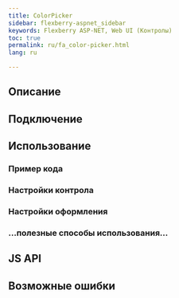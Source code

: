 ```yaml
---
title: ColorPicker
sidebar: flexberry-aspnet_sidebar
keywords: Flexberry ASP-NET, Web UI (Контролы)
toc: true
permalink: ru/fa_color-picker.html
lang: ru

---
```


## Описание

## Подключение

## Использование

### Пример кода

### Настройки контрола

### Настройки оформления

### ...полезные способы использования...

## JS API

## Возможные ошибки
 
